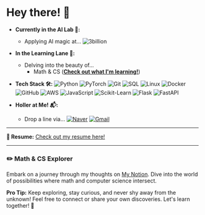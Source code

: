# Hey there! 👋

- **Currently in the AI Lab 🤖:**
  - Applying AI magic at...
    ![3billion](https://img.shields.io/badge/3billion-blue?style=flat-square&logo=3billion&logoColor=white)

- **In the Learning Lane 🚀:**
  - Delving into the beauty of...
    - Math & CS ([**Check out what I'm learning!**](https://jy100space.notion.site))

- **Tech Stack 🛠️:**
  ![Python](https://img.shields.io/badge/Python-blue?style=flat-square&logo=Python&logoColor=white)
  ![PyTorch](https://img.shields.io/badge/PyTorch-red?style=flat-square&logo=PyTorch&logoColor=white)
  ![Git](https://img.shields.io/badge/Git-black?style=flat-square&logo=Git&logoColor=white)
  ![SQL](https://img.shields.io/badge/SQL-blue?style=flat-square&logo=MySQL&logoColor=white)
  ![Linux](https://img.shields.io/badge/Linux-gray?style=flat-square&logo=Linux&logoColor=white)
  ![Docker](https://img.shields.io/badge/Docker-blue?style=flat-square&logo=Docker&logoColor=white)
  ![GitHub](https://img.shields.io/badge/GitHub-black?style=flat-square&logo=GitHub&logoColor=white)
  ![AWS](https://img.shields.io/badge/AWS-orange?style=flat-square&logo=Amazon-AWS&logoColor=white)
  ![JavaScript](https://img.shields.io/badge/JavaScript-yellow?style=flat-square&logo=JavaScript&logoColor=white)
  ![Scikit-Learn](https://img.shields.io/badge/Scikit--Learn-blue?style=flat-square&logo=scikit-learn&logoColor=white)
  ![Flask](https://img.shields.io/badge/Flask-green?style=flat-square&logo=Flask&logoColor=white)
  ![FastAPI](https://img.shields.io/badge/FastAPI-blue?style=flat-square&logo=FastAPI&logoColor=white)


- **Holler at Me! 📬:**
  - Drop a line via...
    [![Naver](https://img.shields.io/badge/naver-green?style=flat-square&logo=Naver&logoColor=white)](mailto:wnduq08217@naver.com) 
    [![Gmail](https://img.shields.io/badge/Gmail-red?style=flat-square&logo=Gmail&logoColor=white)](mailto:xorms08217@gmail.com)

---
**📄 Resume:** [Check out my resume here!](https://github.com/100jy/resume)

---
### ✏️ Math & CS Explorer

Embark on a journey through my thoughts on [My Notion](https://jy100space.notion.site). Dive into the world of possibilities where math and computer science intersect.


**Pro Tip:** Keep exploring, stay curious, and never shy away from the unknown! Feel free to connect or share your own discoveries. Let's learn together! 🌟
